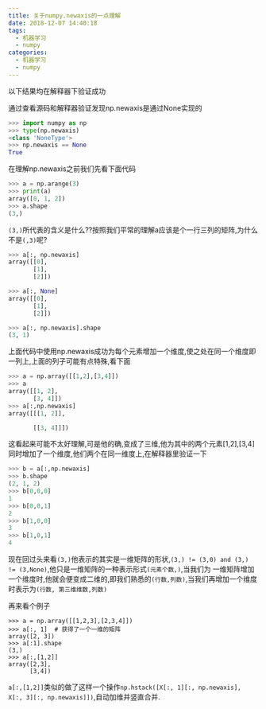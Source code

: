 ```yaml
---
title: 关于numpy.newaxis的一点理解
date: 2018-12-07 14:40:18
tags:
  - 机器学习
  - numpy
categories:
  - 机器学习
  - numpy
---
```

以下结果均在解释器下验证成功

通过查看源码和解释器验证发现np.newaxis是通过None实现的

```Python
>>> import numpy as np
>>> type(np.newaxis)
<class 'NoneType'>
>>> np.newaxis == None
True
```
在理解np.newaxis之前我们先看下面代码

```Python
>>> a = np.arange(3) 
>>> print(a)
array([0, 1, 2])
>>> a.shape
(3,)
```

`(3,)`所代表的含义是什么??按照我们平常的理解a应该是个一行三列的矩阵,为什么不是`(,3)`呢?

```Python
>>> a[:, np.newaxis]
array([[0],
       [1],
       [2]])

>>> a[:, None]
array([[0],
       [1],
       [2]])

>>> a[:, np.newaxis].shape
(3, 1)

```
上面代码中使用np.newaxis成功为每个元素增加一个维度,使之处在同一个维度即一列上,上面的列子可能有点特殊,看下面
```Python
>>> a = np.array([[1,2],[3,4]])
>>> a
array([[1, 2],
       [3, 4]])
>>> a[:,np.newaxis]
array([[[1, 2]],

       [[3, 4]]])
```
这看起来可能不太好理解,可是他的确,变成了三维,他为其中的两个元素[1,2],[3,4]同时增加了一个维度,他们两个在同一维度上,在解释器里验证一下
```Python
>>> b = a[:,np.newaxis]
>>> b.shape
(2, 1, 2)
>>> b[0,0,0]
1
>>> b[0,0,1]
2
>>> b[1,0,0]
3
>>> b[1,0,1]
4
```
现在回过头来看`(3,)`他表示的其实是一维矩阵的形状,`(3,) != (3,0) and (3,) != (3,None)`,他只是一维矩阵的一种表示形式`(元素个数,)`,当我们为
一维矩阵增加一个维度时,他就会便变成二维的,即我们熟悉的`(行数,列数)`,当我们再增加一个维度时表示为`(行数, 第三维维数,列数)`

再来看个例子
```
>>> a = np.array([[1,2,3],[2,3,4]])
>>> a[:, 1]  # 获得了一个一维的矩阵
array([2, 3])
>>> a[:1].shape  
(3,)
>>> a[:,[1,2]] 
array([2,3],
      [3,4])
```
`a[:,[1,2]]`类似的做了这样一个操作`np.hstack([X[:, 1][:, np.newaxis], X[:, 3][:, np.newaxis]])`,自动加维并竖直合并.


